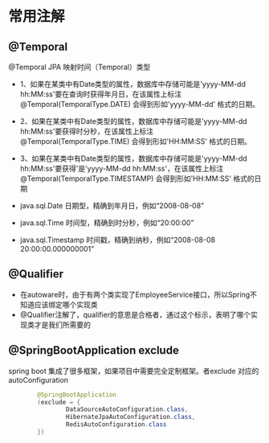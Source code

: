 # 常用注解

## @Temporal

@Temporal JPA 映射时间（Temporal）类型
* 1、如果在某类中有Date类型的属性，数据库中存储可能是'yyyy-MM-dd hh:MM:ss'要在查询时获得年月日，在该属性上标注@Temporal(TemporalType.DATE) 会得到形如'yyyy-MM-dd' 格式的日期。
* 2、如果在某类中有Date类型的属性，数据库中存储可能是'yyyy-MM-dd hh:MM:ss'要获得时分秒，在该属性上标注 @Temporal(TemporalType.TIME) 会得到形如'HH:MM:SS' 格式的日期。
* 3、如果在某类中有Date类型的属性，数据库中存储可能是'yyyy-MM-dd hh:MM:ss'要获得'是'yyyy-MM-dd hh:MM:ss'，在该属性上标注 @Temporal(TemporalType.TIMESTAMP) 会得到形如'HH:MM:SS' 格式的日期

* java.sql.Date          日期型，精确到年月日，例如“2008-08-08”
* java.sql.Time          时间型，精确到时分秒，例如“20:00:00”
* java.sql.Timestamp     时间戳，精确到纳秒，例如“2008-08-08 20:00:00.000000001”

## @Qualifier

* 在autoware时，由于有两个类实现了EmployeeService接口，所以Spring不知道应该绑定哪个实现类
* @Qualifier注解了，qualifier的意思是合格者，通过这个标示，表明了哪个实现类才是我们所需要的

## @SpringBootApplication exclude

spring boot 集成了很多框架，如果项目中需要完全定制框架。者exclude 对应的autoConfiguration

```java
		@SpringBootApplication
        (exclude = {
                DataSourceAutoConfiguration.class,
                HibernateJpaAutoConfiguration.class,
                RedisAutoConfiguration.class
        })
```
		